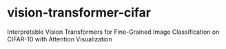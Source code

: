# vision-transformer-cifar
Interpretable Vision Transformers for Fine-Grained Image Classification on CIFAR-10 with Attention Visualization

